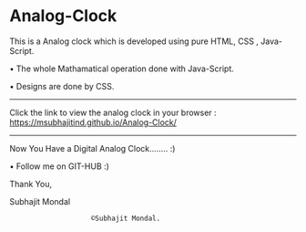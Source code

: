 # Analog-Clock
This is a Analog clock which is developed using pure HTML, CSS , Java-Script.


• The whole Mathamatical operation done with Java-Script.

• Designs are done by CSS.


-------------------------------------------------------------------------------------

Click the link to view the analog clock in your browser : 
https://msubhajitind.github.io/Analog-Clock/

-------------------------------------------------------------------------------------

Now You Have a Digital Analog Clock........ :)

• Follow me on GIT-HUB :)

						
Thank You,

Subhajit Mondal

						©Subhajit Mondal.
